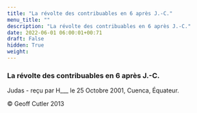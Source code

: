 ```yaml
---
title: "La révolte des contribuables en 6 après J.-C."
menu_title: ""
description: "La révolte des contribuables en 6 après J.-C."
date: 2022-06-01 06:00:01+00:71
draft: False
hidden: True
weight:
---
```

### La révolte des contribuables en 6 après J.-C.

Judas - reçu par H___  le 25 Octobre 2001, Cuenca, Équateur.



© Geoff Cutler 2013